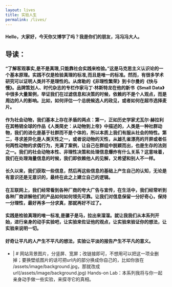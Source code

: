 ```yaml
---
layout: lives
title: 实验人生
permalink: /lives/
---
```

#### Hello，大家好，今天你又博学了吗？我是你们的朋友，冯冯冯大人。
## 导读：
#### “了解客观事实,是不是真理,只能靠社会实践来检验。”这是马克思主义认识论的一个基本原理。实践不仅是检验真理的标准,而且是唯一的标准。然而，有很多学术研究可以证明人类并不是理性的。从席勒的《非理性繁荣》到卡尔曼的《快与慢》。品牌策划人、时代杂志的专栏作家马丁·林斯特龙在他的新书《Small Data》中很多大量案例，举证我们在过滤信息和决策的时候，依赖的不是个人观点，而是周边的人的影响。比如，如何评估一个总统候选人的政见，或者如何在超市选择麦片。

#### 作为社会动物，我们基本上存在矛盾的两点：第一，正如历史学家尤瓦尔·赫拉利在其畅销全球的作品《人类简史：从动物到上帝》中描述的，人类是一种社群动物，我们的进化是基于社群而不是个体的，所以本质上我们有服从社会的特性。第二，寻求差异化是人类天性之一，或者说动物的天性，从雄孔雀漂亮的开屏或者任何两性动物的求偶行为，充满了案例，让自己在群组中脱颖而出，也是生存的法则之一。我们的社会动物本性、非理性决策和处理信息爆炸有什么关系？这意味着，我们在处理海量信息的时候，我们即依赖他人的见解，又希望和别人不一样。

#### 长久以来，我们获取一些信息，然后再这些信息的基础上产生自己的认知，无论是有意识还是无意识的，最终在此之上建立自己的逻辑。
#### 在互联网上，我们经常看到各种厂商的夸大广告与宣传，在生活中，我们经常听到各种厂商讲解他们的产品如何如何领先可靠。让我们对信息保留一分好奇心，保持一分理性，最好再多一分求真，那就再好不过了。

#### 实践是检验真理的唯一标准,是骡子是马，拉出来溜溜。就让我我们从本系列开始，进行亲身的动手实验吧，让实验来佐证他的观点，让实验来验证你的想法，让实验来说明一切。
#### 好奇让平凡的人产生不平凡的想法，实验让平淡的报告产生不平凡的意义。
 - | # 网站背景图片，分竖屏、宽屏；改链接即可，不想用可以把这一项全删掉；要换壁纸图片的话可把url内的部分换成你自己的，比如你放在 /assets/image/background.jpg，那就改成 url(/assets/image/background.jpg)
              <style>
                .wrap {
                  transition-property: width,background-size,transform;
                  transition-duration: .3s;
                  transition-timing-function: ease-in-out;
                  min-height: 100%;
                  display: inline-block;
                  background-size: 100% auto;
                  background-position: 0% 0%;
                  background-repeat: no-repeat;
                  background-attachment: fixed;
                  background-image: url(/assets/image/lab.jpg);                 
                }
                @media (min-aspect-ratio: 2400/1850) {
                  .wrap {
                    background-image: url(/assets/image/lab.jpg);                 
                  }
                }
                .sidebar-overlay #sidebar-checkbox:checked ~ .wrap {
                  width: calc(100% - 14rem);
                  background-size: calc(100% - 14rem) auto;
                  transform: translateX(14rem);
                }
                .layout-reverse.sidebar-overlay #sidebar-checkbox:checked ~ .wrap {
                  transform: translateX(0);
                }
              </style>
Hands-on Lab：本系列我将与你一起亲身动手做一些实验，来探寻它的真相。
